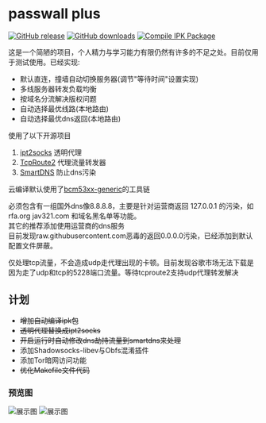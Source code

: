 # passwall plus  

[![GitHub release](https://img.shields.io/github/release/yiguihai/luci-app-passwall-plus.svg)](https://github.com/yiguihai/luci-app-passwall-plus/releases/latest)
[![GitHub downloads](https://img.shields.io/github/downloads/yiguihai/luci-app-passwall-plus/latest/total.svg)](https://github.com/yiguihai/luci-app-passwall-plus/releases/latest)
[![Compile IPK Package](https://github.com/yiguihai/luci-app-passwall-plus/workflows/Compile%20IPK%20Package/badge.svg)](https://github.com/yiguihai/luci-app-passwall-plus/actions)  

这是一个简陋的项目，个人精力与学习能力有限仍然有许多的不足之处。目前仅用于测试使用。已经实现:

- 默认直连，撞墙自动切换服务器(调节"等待时间"设置实现)
- 多线服务器转发负载均衡
- 按域名分流解决版权问题
- 自动选择最优线路(本地路由)
- 自动选择最优dns返回(本地路由)
    
使用了以下开源项目
    
1. [ipt2socks](https://github.com/zfl9/ipt2socks) 透明代理   
2. [TcpRoute2](https://github.com/GameXG/TcpRoute2) 代理流量转发器   
3. [SmartDNS](https://github.com/pymumu/smartdns) 防止dns污染  

云编译默认使用了[bcm53xx-generic](https://downloads.openwrt.org/snapshots/targets/bcm53xx/generic/)的工具链

必须包含有一组国外dns像8.8.8.8，主要是针对运营商返回 127.0.0.1 的污染，如 rfa.org jav321.com 和域名黑名单等功能。  
其它的推荐添加使用运营商的dns服务  
目前发现raw.githubusercontent.com恶毒的返回0.0.0.0污染，已经添加到默认配置文件屏蔽。

仅处理tcp流量，不会造成udp走代理出现的卡顿。目前发现谷歌市场无法下载是因为走了udp和tcp的5228端口流量。等待tcproute2支持udp代理转发解决

## 计划
* ~~增加自动编译ipk包~~  
* ~~透明代理替换成ipt2socks~~  
* ~~开启运行时自动修改dns劫持流量到smartdns来处理~~
* 添加Shadowsocks-libev与Obfs混淆插件
* 添加Tor暗网访问功能
* ~~优化Makefile文件代码~~
### 预览图
<img src="https://github.com/yiguihai/luci-app-passwall/raw/master/view/1.jpg" alt="展示图" title="查看图片" />
<img src="https://github.com/yiguihai/luci-app-passwall/raw/master/view/2.png" alt="展示图" title="查看图片" />
